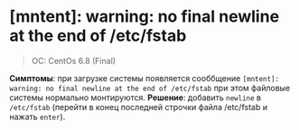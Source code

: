 # [mntent]: warning: no final newline at the end of /etc/fstab

> OC: CentOs 6.8 (Final)

**Симптомы**: при загрузке системы появляется сооббщение `[mntent]: warning: no final newline at the end of /etc/fstab` при этом файловые системы нормально монтируются.
**Решение**: добавить `newline` в `/etc/fstab` (перейти в конец последней строчки файла /etc/fstab и нажать `enter`).